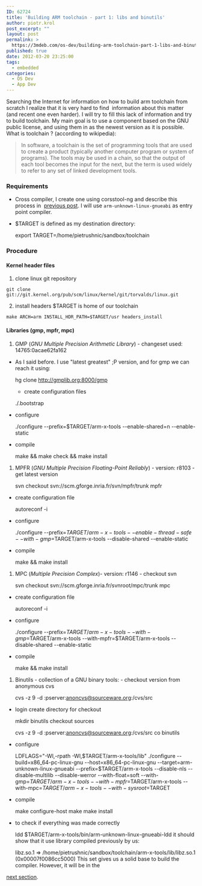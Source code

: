 ```yaml
---
ID: 62724
title: 'Building ARM toolchain - part 1: libs and binutils'
author: piotr.krol
post_excerpt: ""
layout: post
permalink: >
  https://3mdeb.com/os-dev/building-arm-toolchain-part-1-libs-and-binutils/
published: true
date: 2012-03-20 23:25:00
tags:
  - embedded
categories:
  - OS Dev
  - App Dev
---
```

Searching the Internet for information on how to build arm toolchain from
scratch I realize that it is very hard to find  information about this matter
(and recent one even harder). I will try to fill this lack of information and
try to build toolchain. My main goal is to use a component based on the GNU
public license, and using them in as the newest version as it is possible. What
is toolchain ? (according to wikipedia):

> In software, a toolchain is the set of programming tools that are used to
create a product (typically another computer program or system of programs). The
tools may be used in a chain, so that the output of each tool becomes the input
for the next, but the term is used widely to refer to any set of linked
development tools.

### Requirements

*   Cross compiler, I create one using corsstool-ng and describe this process in 
[previous post][1]. I will use `arm-unknown-linux-gnueabi` as entry point compiler.
*   $TARGET is defined as my destination directory:

    export TARGET=/home/pietrushnic/sandbox/toolchain  


### Procedure

#### Kernel header files

1.  clone linux git repository
```
git clone git://git.kernel.org/pub/scm/linux/kernel/git/torvalds/linux.git
```
2.  install headers $TARGET is home of our toolchain
```
make ARCH=arm INSTALL_HDR_PATH=$TARGET/usr headers_install
```

#### Libraries (gmp, mpfr, mpc)

1.  GMP (*GNU Multiple Precision Arithmetic Library*) - changeset used: 14765:0acae62fa162

* As I said before. I use "latest greatest" ;P version, and for gmp we can reach it using:

    hg clone http://gmplib.org:8000/gmp


     - create configuration files


    ./.bootstrap


*   configure

    ./configure --prefix=$TARGET/arm-x-tools --enable-shared=n --enable-static


*   compile

    make && make check && make install


1.  MPFR (*GNU Multiple Precision Floating-Point Reliably*) - version: r8103 - get latest version

    svn checkout svn://scm.gforge.inria.fr/svn/mpfr/trunk mpfr


*   create configuration file

    autoreconf -i


*   configure

    ./configure --prefix=$TARGET/arm-x-tools --enable-thread-safe  --with-gmp=$TARGET/arm-x-tools --disable-shared --enable-static


*   compile

    make && make install


1.  MPC (*Multiple Precision Complex*)- version: r1146 - checkout svn

    svn checkout svn://scm.gforge.inria.fr/svnroot/mpc/trunk mpc


*   create configuration file

    autoreconf -i


*   configure

    ./configure --prefix=$TARGET/arm-x-tools  --with-gmp=$TARGET/arm-x-tools --with-mpfr=$TARGET/arm-x-tools  --disable-shared --enable-static


*   compile

    make && make install


1.  Binutils - collection of a GNU binary tools: - checkout version from anonymous cvs

    cvs -z 9 -d :pserver:anoncvs@sourceware.org:/cvs/src


*   login create directory for checkout

    mkdir binutils
     checkout sources

    cvs -z 9 -d :pserver:anoncvs@sourceware.org:/cvs/src co binutils


*   configure

    LDFLAGS="-Wl,-rpath -Wl,$TARGET/arm-x-tools/lib" ./configure
    --build=x86_64-pc-linux-gnu --host=x86_64-pc-linux-gnu
    --target=arm-unknown-linux-gnueabi --prefix=$TARGET/arm-x-tools
    --disable-nls --disable-multilib --disable-werror --with-float=soft
    --with-gmp=$TARGET/arm-x-tools --with-mpfr=$TARGET/arm-x-tools
    --with-mpc=$TARGET/arm-x-tools --with-sysroot=$TARGET


*   compile

    make configure-host make make install


*   to check if everything was made correctly

    ldd $TARGET/arm-x-tools/bin/arm-unknown-linux-gnueabi-ldd
     it should show that it use library compiled previously by us:

    libz.so.1 => /home/pietrushnic/sandbox/toolchain/arm-x-tools/lib/libz.so.1  (0x00007f0086cc5000)
     This set gives us a solid base to build the compiler. However, it will be in the

[next section][2].

 [1]: /2012/03/14/quick-build-of-arm-unknown-linux
 [2]: /2012/04/12/building-arm-toolchain-part-2-gcc-and
